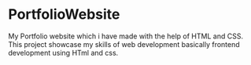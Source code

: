 # PortfolioWebsite
My Portfolio website which i have made with the help of HTML and CSS.
This project showcase my skills of web development basically frontend development using HTml and css.
